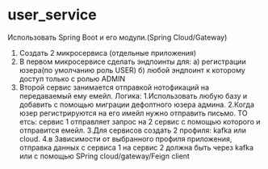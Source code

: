 # user_service
Использовать Spring Boot и его модули.(Spring Cloud/Gateway)
1. Создать 2 микросервиса (отдельные приложения)
2. В первом микросервисе сделать эндпоинты для:
       а) регистрации юзера(по умолчанию роль USER)
       б) любой эндпоинт к которому доступ только с ролью ADMIN
3. Второй сервис занимается отправкой нотофикаций на передаваемый ему емейл.
Логика:
1.Использовать любую базу и добавить с помощью миграции дефолтного юзера админа.
2.Когда юзер регистрируются на его имейл нужно отправить письмо. ТО етсь: сервис 1 отправляет запрос на 2 сервис с помощью которого и отправится емейл.
3.Для сервисов создать 2 профиля:   kafka или cloud.
4.в Зависимости от выбранного профиля приложения,  отправка данных с сервиса 1 на сервис 2 должна быть через kafka или с помощью SPring cloud/gateway/Feign client
